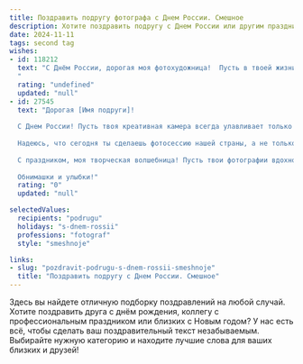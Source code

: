 ```yaml
---
title: Поздравить подругу фотографа с Днем России. Смешное
description: Хотите поздравить подругу с Днем России или другим праздником? Наш ИИ создаст незабываемое поздравление, а вы обязательно выделитесь среди других.  
date: 2024-11-11
tags: second tag
wishes:
- id: 118212
  text: "С Днём России, дорогая моя фотохудожница!  Пусть в твоей жизни будет столько же ярких кадров, сколько у тебя подписчиков в Инстаграме (а их, я знаю, тьма!), и пусть каждый снимок будет шедевром, даже если объект съемки – я после трёх бокалов шампанского! 😉
  "
  rating: "undefined"
  updated: "null"
- id: 27545
  text: "Дорогая [Имя подруги]!
  
  С Днем России! Пусть твоя креативная камера всегда улавливает только яркие моменты нашей Родины – от величественных гор до забавных фасадов, где птичка на проводе не просто птичка, а истинный шедевр! Желаю тебе, чтобы каждый кадр был таким же неповторимым, как наши дружеские воспоминания.
  
  Надеюсь, что сегодня ты сделаешь фотосессию нашей страны, а не только её изображение на паспорте! Пусть твой объектив всегда фокусируется на хорошем настроении, а бессонные ночи за монтажом заменятся вечерами с хорошей компанией и закусками пофотографированному борщу!
  
  С праздником, моя творческая волшебница! Пусть твои фотографии вдохновляют, а любовь к Родине запечатлится в каждом кадре!
  
  Обнимашки и улыбки!"
  rating: "0"
  updated: "null"

selectedValues:
  recipients: "podrugu"
  holidays: "s-dnem-rossii"
  professions: "fotograf"
  style: "smeshnoje"

links:
- slug: "pozdravit-podrugu-s-dnem-rossii-smeshnoje"
  title: "Поздравить подругу с Днем России. Смешное"
---
```


Здесь вы найдете отличную подборку поздравлений на любой случай. 
Хотите поздравить друга с днём рождения, коллегу с профессиональным праздником или близких с Новым годом? У нас есть всё, чтобы сделать ваш поздравительный текст незабываемым. Выбирайте нужную категорию и находите лучшие слова для ваших близких и друзей!
